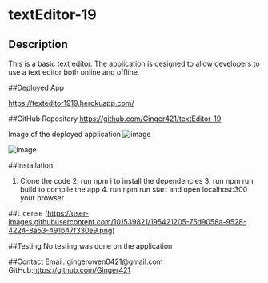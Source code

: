 # textEditor-19


## Description
This is a basic text editor. The application is designed to allow developers to use a text editor both online and offline.

##Deployed App

https://texteditor1919.herokuapp.com/

##GitHub Repository
https://github.com/Ginger421/textEditor-19

Image of the deployed application
![image](https://user-images.githubusercontent.com/101539821/193646755-b632ffcf-1f37-4e46-af59-3305f0078824.png)

![image](https://user-images.githubusercontent.com/101539821/193658645-34630bc3-c167-4817-bf40-3dee37e8506e.png)

##Installation
1. Clone the code 2. run npm i to install the dependencies 3. run npm run build to compile the app 4. run npm run start and open localhost:300 your browser 

##License
(https://user-images.githubusercontent.com/101539821/195421205-75d9058a-9528-4224-8a53-491b47f330e9.png)

##Testing
No testing was done on the application

##Contact
Email: gingerowen0421@gmail.com
GitHub:https://github.com/Ginger421
